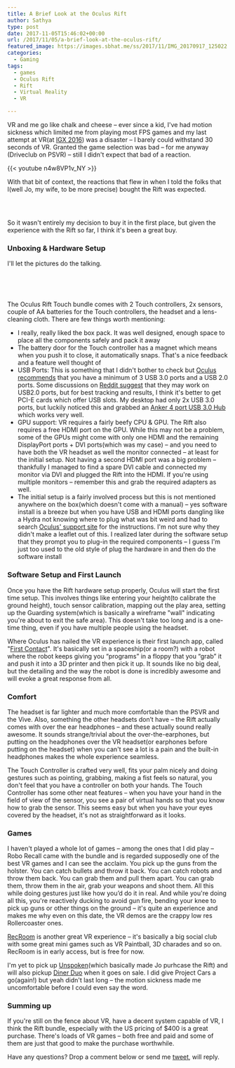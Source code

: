 ```yaml
---
title: A Brief Look at the Oculus Rift
author: Sathya
type: post
date: 2017-11-05T15:46:02+00:00
url: /2017/11/05/a-brief-look-at-the-oculus-rift/
featured_image: https://images.sbhat.me/ss/2017/11/IMG_20170917_125022.jpeg
categories:
  - Gaming
tags:
  - games
  - Oculus Rift
  - Rift
  - Virtual Reality
  - VR

---
```

VR and me go like chalk and cheese &#8211; ever since a kid, I've had motion sickness which limited me from playing most FPS games and my last attempt at VR(at <a href="https://www.gamesexpo.in" target="_blank" rel="noopener">IGX 2016</a>) was a disaster &#8211; I barely could withstand 30 seconds of VR. Granted the game selection was bad &#8211; for me anyway (Driveclub on PSVR) &#8211; still I didn't expect that bad of a reaction.

<!--more-->

{{< youtube n4w8VP1v_NY >}}

With that bit of context, the reactions that flew in when I told the folks that I(well Jo, my wife, to be more precise) bought the Rift was expected.

<img class="aligncenter size-full wp-image-1547" src="https://images.sbhat.me/ss/2017/11/rift-reaction.png" alt=""   />

&nbsp;

So it wasn't entirely my decision to buy it in the first place, but given the experience with the Rift so far, I think it's been a great buy.

### Unboxing & Hardware Setup

I'll let the pictures do the talking.

&nbsp;

<img class="aligncenter size-full wp-image-1555" src="https://images.sbhat.me/ss/2017/11/IMG_20170917_124914-1.jpeg" alt=""   />

<img class="aligncenter size-full wp-image-1556" src="https://images.sbhat.me/ss/2017/11/IMG_20170917_125000-1.jpeg" alt=""   />

<img class="aligncenter wp-image-1550" src="https://images.sbhat.me/ss/2017/11/IMG_20170917_125022.jpeg" alt=""   />

<img class="aligncenter size-full wp-image-1551" src="https://images.sbhat.me/ss/2017/11/IMG_20170917_125159.jpeg" alt=""   />
  
<img class="aligncenter size-medium wp-image-1552" src="https://images.sbhat.me/ss/2017/11/IMG_20170917_125245.jpeg" alt=""   />
  
<img class="aligncenter size-medium wp-image-1553" src="https://images.sbhat.me/ss/2017/11/IMG_20170917_125338.jpeg" alt=""   />

<img class="aligncenter size-medium wp-image-1554" src="https://images.sbhat.me/ss/2017/11/IMG_20170917_125509.jpeg" alt=""   />
  
The Oculus Rift Touch bundle comes with 2 Touch controllers, 2x sensors, couple of AA batteries for the Touch controllers, the headset and a lens-cleaning cloth. There are few things worth mentioning:

  * I really, really liked the box pack. It was well designed, enough space to place all the components safely and pack it away
  * The battery door for the Touch controller has a magnet which means when you push it to close, it automatically snaps. That's a nice feedback and a feature well thought of
  * USB Ports: This is something that I didn't bother to check but <a href="https://support.oculus.com/1798990480336565/" target="_blank" rel="noopener">Oculus recommends</a> that you have a minimum of 3 USB 3.0 ports and a USB 2.0 ports. Some discussions on <a href="https://www.reddit.com/r/oculus/comments/5y14ez/is_there_a_difference_between_rift_on_usb_20_and/" target="_blank" rel="noopener">Reddit suggest</a> that they may work on USB2.0 ports, but for best tracking and results, I think it's better to get PCI-E cards which offer USB slots. My desktop had only 2x USB 3.0 ports, but luckily noticed this and grabbed an <a href="https://www.amazon.com/gp/product/B00O0KISQE/ref=od_aui_detailpages01?ie=UTF8&psc=1" target="_blank" rel="noopener">Anker 4 port USB 3.0 Hub</a> which works very well.
  * GPU support: VR requires a fairly beefy CPU & GPU. The Rift also requires a free HDMI port on the GPU. While this may not be a problem, some of the GPUs might come with only one HDMI and the remaining DisplayPort ports + DVI ports(which was my case) &#8211; and you need to have both the VR headset as well the monitor connected &#8211; at least for the initial setup. Not having a second HDMI port was a big problem &#8211; thankfully I managed to find a spare DVI cable and connected my monitor via DVI and plugged the Rift into the HDMI. If you're using multiple monitors &#8211; remember this and grab the required adapters as well.
  * The initial setup is a fairly involved process but this is not mentioned anywhere on the box(which doesn't come with a manual) &#8211; yes software install is a breeze but when you have USB and HDMI ports dangling like a Hydra not knowing where to plug what was bit weird and had to search <a href="https://support.oculus.com/guides/rift/latest/concepts/rgsg-2-hw-hardware-setup/#rgsg-2-hw-hardware-setup" target="_blank" rel="noopener">Oculus' support site</a> for the instructions. I'm not sure why they didn't make a leaflet out of this. I realized later during the software setup that they prompt you to plug-in the required components &#8211; I guess I'm just too used to the old style of plug the hardware in and then do the software install

### Software Setup and First Launch

Once you have the Rift hardware setup properly, Oculus will start the first time setup. This involves things like entering your height(to calibrate the ground height), touch sensor calibration, mapping out the play area, setting up the Guarding system(which is basically a wireframe "wall" indicating you're about to exit the safe area). This doesn't take too long and is a one-time thing, even if you have multiple people using the headset.

Where Oculus has nailed the VR experience is their first launch app, called "<a href="https://www.oculus.com/experiences/rift/1217155751659625/" target="_blank" rel="noopener">First Contact</a>". It's basically set in a spaceship(or a room?) with a robot where the robot keeps giving you “programs” in a floppy that you “grab” it and push it into a 3D printer and then pick it up. It sounds like no big deal, but the detailing and the way the robot is done is incredibly awesome and will evoke a great response from all.

### Comfort

The headset is far lighter and much more comfortable than the PSVR and the Vive. Also, something the other headsets don’t have &#8211; the Rift actually comes with over the ear headphones &#8211; and these actually sound really awesome. It sounds strange/trivial about the over-the-earphones, but putting on the headphones over the VR headset(or earphones before putting on the headset) when you can't see a lot is a pain and the built-in headphones makes the whole experience seamless.

The Touch Controller is crafted very well, fits your palm nicely and doing gestures such as pointing, grabbing, making a fist feels so natural, you don't feel that you have a controller on both your hands. The Touch Controller has some other neat features &#8211; when you have your hand in the field of view of the sensor, you see a pair of virtual hands so that you know how to grab the sensor. This seems easy but when you have your eyes covered by the headset, it's not as straightforward as it looks.

### Games

I haven't played a whole lot of games &#8211; among the ones that I did play &#8211; Robo Recall came with the bundle and is regarded supposedly one of the best VR games and I can see the acclaim. You pick up the guns from the holster. You can catch bullets and throw it back. You can catch robots and throw them back. You can grab them and pull them apart. You can grab them, throw them in the air, grab your weapons and shoot them. All this while doing gestures just like how you’d do it in real. And while you're doing all this, you're reactively ducking to avoid gun fire, bending your knee to pick up guns or other things on the ground &#8211; it's quite an experience and makes me why even on this date, the VR demos are the crappy low res Rollercoaster ones.

<a href="https://store.steampowered.com/app/471710/Rec_Room/" target="_blank" rel="noopener">RecRoom</a> is another great VR experience &#8211; it's basically a big social club with some great mini games such as VR Paintball, 3D charades and so on. RecRoom is in early access, but is free for now.

I'm yet to pick up <a href="https://www.oculus.com/experiences/rift/1070597869619581/" target="_blank" rel="noopener">Unspoken</a>(which basically made Jo purhcase the Rift) and will also pickup <a href="https://store.steampowered.com/app/530120/VR_The_Diner_Duo/" target="_blank" rel="noopener">Diner Duo</a> when it goes on sale. I did give Project Cars a go(again!) but yeah didn't last long &#8211; the motion sickness made me uncomfortable before I could even say the word.

### Summing up

If you're still on the fence about VR, have a decent system capable of VR, I think the Rift bundle, especially with the US pricing of $400 is a great purchase. There's loads of VR games &#8211; both free and paid and some of them are just that good to make the purchase worthwhile.

Have any questions? Drop a comment below or send me <a href="https://twitter.com/sathyabhat" target="_blank" rel="noopener">tweet</a>, will reply.

&nbsp;
